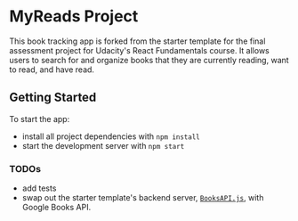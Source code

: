 # MyReads Project

This book tracking app is forked from the starter template for the final assessment project for Udacity's React Fundamentals course. It allows users to search for and organize books that they are currently reading, want to read, and have read.

## Getting Started

To start the app:

* install all project dependencies with `npm install`
* start the development server with `npm start`

### TODOs
* add tests
* swap out the starter template's backend server, [`BooksAPI.js`](src/BooksAPI.js), with Google Books API.
